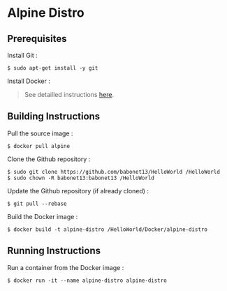 # Alpine Distro

Prerequisites
-
Install Git :
<pre><code>$ sudo apt-get install -y git</code></pre>

Install Docker : 
> See detailled instructions <A href="https://github.com/babonet13/HelloWorld/tree/master/App/docker">here</A>. 

Building Instructions
-
Pull the source image :
<pre><code>$ docker pull alpine</code></pre>

Clone the Github repository :
<pre><code>$ sudo git clone https://github.com/babonet13/HelloWorld /HelloWorld
$ sudo chown -R babonet13:babonet13 /HelloWorld</code></pre>

Update the Github repository (if already cloned) :
<pre><code>$ git pull --rebase</code></pre>

Build the Docker image :
<pre><code>$ docker build -t alpine-distro /HelloWorld/Docker/alpine-distro</code></pre>

Running Instructions
-
Run a container from the Docker image :
<pre><code>$ docker run -it --name alpine-distro alpine-distro</code></pre>
